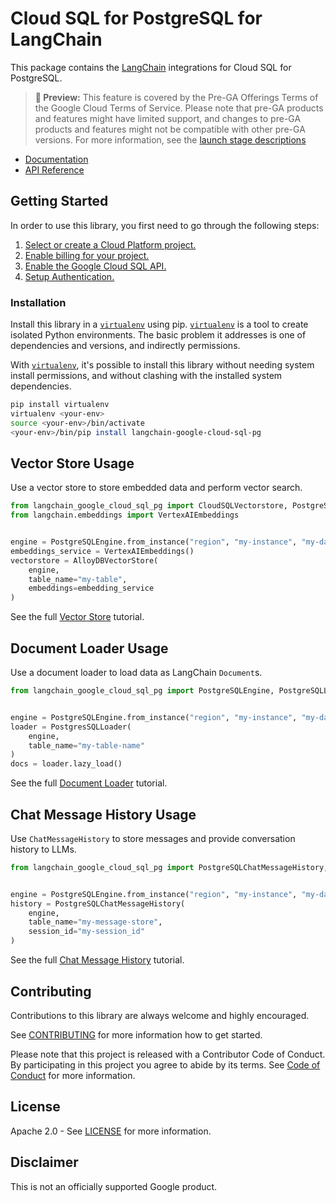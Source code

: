# Cloud SQL for PostgreSQL for LangChain

This package contains the [LangChain][langchain] integrations for Cloud SQL for PostgreSQL.

> **🧪 Preview:** This feature is covered by the Pre-GA Offerings Terms of the Google Cloud Terms of Service. Please note that pre-GA products and features might have limited support, and changes to pre-GA products and features might not be compatible with other pre-GA versions. For more information, see the [launch stage descriptions](https://cloud.google.com/products#product-launch-stages)

* [Documentation](docs/)
* [API Reference]()

## Getting Started

In order to use this library, you first need to go through the following steps:

1. [Select or create a Cloud Platform project.][project]
2. [Enable billing for your project.][billing]
3. [Enable the Google Cloud SQL API.][api]
4. [Setup Authentication.][auth]

### Installation

Install this library in a [`virtualenv`][venv] using pip. [`virtualenv`][venv] is a tool to
create isolated Python environments. The basic problem it addresses is one of
dependencies and versions, and indirectly permissions.

With [`virtualenv`][venv], it's possible to install this library without needing system
install permissions, and without clashing with the installed system
dependencies.

```bash
pip install virtualenv
virtualenv <your-env>
source <your-env>/bin/activate
<your-env>/bin/pip install langchain-google-cloud-sql-pg
```

## Vector Store Usage

Use a vector store to store embedded data and perform vector search.

```python
from langchain_google_cloud_sql_pg import CloudSQLVectorstore, PostgreSQLEngine
from langchain.embeddings import VertexAIEmbeddings


engine = PostgreSQLEngine.from_instance("region", "my-instance", "my-database")
embeddings_service = VertexAIEmbeddings()
vectorstore = AlloyDBVectorStore(
    engine,
    table_name="my-table",
    embeddings=embedding_service
)
```

See the full [Vector Store][vectorstore] tutorial.

## Document Loader Usage

Use a document loader to load data as LangChain `Document`s.

```python
from langchain_google_cloud_sql_pg import PostgreSQLEngine, PostgreSQLLoader


engine = PostgreSQLEngine.from_instance("region", "my-instance", "my-database")
loader = PostgresSQLLoader(
    engine,
    table_name="my-table-name"
)
docs = loader.lazy_load()
```

See the full [Document Loader][loader] tutorial.

## Chat Message History Usage

Use `ChatMessageHistory` to store messages and provide conversation history to LLMs.

```python
from langchain_google_cloud_sql_pg import PostgreSQLChatMessageHistory, PostgreSQLEngine


engine = PostgreSQLEngine.from_instance("region", "my-instance", "my-database")
history = PostgreSQLChatMessageHistory(
    engine,
    table_name="my-message-store",
    session_id="my-session_id"
)
```

See the full [Chat Message History][history] tutorial.

## Contributing

Contributions to this library are always welcome and highly encouraged.

See [CONTRIBUTING](CONTRIBUTING.md) for more information how to get started.

Please note that this project is released with a Contributor Code of Conduct. By participating in
this project you agree to abide by its terms. See [Code of Conduct](CODE_OF_CONDUCT.md) for more
information.

## License

Apache 2.0 - See [LICENSE](LICENSE) for more information.

## Disclaimer

This is not an officially supported Google product.

[langchain]: https://github.com/langchain-ai/langchain
[project]: https://console.cloud.google.com/project
[billing]: https://cloud.google.com/billing/docs/how-to/modify-project#enable_billing_for_a_project
[api]: https://console.cloud.google.com/flows/enableapi?apiid=sqladmin.googleapis.com
[auth]: https://googleapis.dev/python/google-api-core/latest/auth.html
[venv]: https://virtualenv.pypa.io/en/latest/
[vectorstore]: ./docs/vector_store.ipynb
[loader]: ./docs/document_loader.ipynb
[history]: ./docs/chat_message_history.ipynb